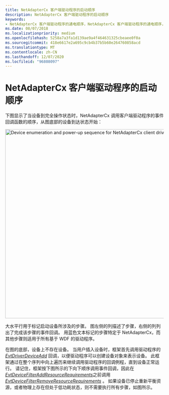 ```yaml
---
title: NetAdapterCx 客户端驱动程序的启动顺序
description: NetAdapterCx 客户端驱动程序的启动顺序
keywords:
- NetAdapterCx 客户端驱动程序的通电顺序，NetAdapterCx 客户端驱动程序的通电顺序，NetCx 客户端驱动程序的开机序列
ms.date: 08/07/2018
ms.localizationpriority: medium
ms.openlocfilehash: 5258a7a3fa1d139ae9a4f464631325cbeaee0f0a
ms.sourcegitcommit: 418e6617e2a695c9cb4b37b5b60e264760858acd
ms.translationtype: MT
ms.contentlocale: zh-CN
ms.lasthandoff: 12/07/2020
ms.locfileid: "96808097"
---
```

# <a name="power-up-sequence-for-a-netadaptercx-client-driver"></a>NetAdapterCx 客户端驱动程序的启动顺序

下图显示了当设备到完全操作状态时，NetAdapterCx 调用客户端驱动程序的事件回调函数的顺序，从图底部的设备到达状态开始：

<img src="images/netadaptercx-powerup.png" alt="Device enumeration and power-up sequence for NetAdapterCx client driver" title="NetAdapterCx 客户端驱动程序的设备枚举和通电顺序" style="width: 600px;"/>

大水平行用于标记启动设备所涉及的步骤。 图左侧的列描述了步骤，右侧的列列出了完成该步骤的事件回调。 用蓝色文本标记的步骤特定于 NetAdapterCx，而其他步骤则适用于所有基于 WDF 的驱动程序。

在图的底部，设备上不存在设备。 当用户插入设备时，框架首先调用驱动程序的 [*EvtDriverDeviceAdd*](/windows-hardware/drivers/ddi/wdfdriver/nc-wdfdriver-evt_wdf_driver_device_add) 回调，以便驱动程序可以创建设备对象来表示设备。 此框架通过在整个序列中向上遍历来继续调用驱动程序的回调例程，直到设备正常运行。 请记住，框架按下图所示的下向下顺序调用事件回调，因此在 [*EvtDeviceFilterAddResourceRequirements*](/windows-hardware/drivers/ddi/wdffdo/nc-wdffdo-evt_wdf_device_filter_resource_requirements)之前调用 [*EvtDeviceFilterRemoveResourceRequirements*](/windows-hardware/drivers/ddi/wdffdo/nc-wdffdo-evt_wdf_device_filter_resource_requirements) 。 如果设备已停止重新平衡资源，或者物理上存在但处于低功耗状态，则不需要执行所有步骤，如图所示。
